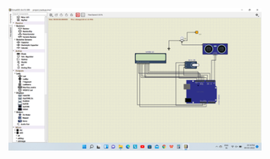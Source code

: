 ![alt text](https://github.com/Ajithmathiyalagan/M2_project/blob/main/6_Output/Simulation/Simulation.png)